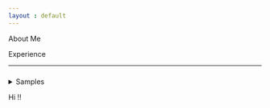 ```yaml
---
layout : default
---
```


About Me

Experience

***

###

<details>
<summary>Samples</summary>

    - level 1 item
        - level 2 item
        - level 2 item
            - level 3 item
            - level 3 item
    - level 1 item
    
</details>

Hi !!

